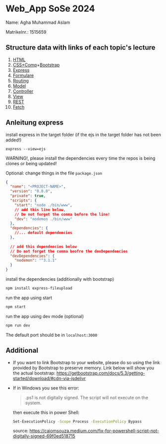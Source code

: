 # Web_App SoSe 2024

Name: Agha Muhammad Aslam

Matrikelnr.: 1515659

## Structure data with links of each topic's lecture
1. [HTML](https://elearning.hs-fulda.de/ai/course/view.php?id=1375&section=2)
2. [CSS+Comp](https://elearning.hs-fulda.de/ai/course/view.php?id=1375&section=3)+[Bootstrap](https://elearning.hs-fulda.de/ai/course/view.php?id=1375&section=4)
3. [Express](https://elearning.hs-fulda.de/ai/course/view.php?id=1375&section=5)
4. [Formulare](https://elearning.hs-fulda.de/ai/course/view.php?id=1375&section=6)
6. [Routing](https://elearning.hs-fulda.de/ai/course/view.php?id=1375&section=7)
7. [Model](https://elearning.hs-fulda.de/ai/course/view.php?id=1375&section=8)
8. [Controller](https://elearning.hs-fulda.de/ai/course/view.php?id=1375&section=9)
9. [View](https://elearning.hs-fulda.de/ai/course/view.php?id=1375&section=10)
10. [REST](https://elearning.hs-fulda.de/ai/course/view.php?id=1375&section=11)
11. [Fetch](https://elearning.hs-fulda.de/ai/course/view.php?id=1375&section=12)

## Anleitung express

install express in the target folder (if the ejs in the target folder has not been added!)
```
express --view=ejs 
```

WARNING!, please install the dependencies every time the repos is being clones or being updated!


Optional:
change things in the file `package.json`
```json
{
  "name": "<PROJECT-NAME>",
  "version": "0.0.0",
  "private": true,
  "scripts": {
    "start": "node ./bin/www",
    // add this line below, 
    // Do not forget the comma before the line!
    "dev": "nodemon ./bin/www" 
  },
  "dependencies": {
    //... default dependencies
  },
  
  // add this dependencies below
  // Do not forget the comma beofre the devDependencies
  "devDependencies": {
    "nodemon": "^3.1.1"
  }
}

```

install the dependencies (additionally with bootstrap)
```sh
npm install express-fileupload 
```
run the app using start
```sh
npm start
```
run the app using dev mode (optional)
```sh
npm run dev 
```
The default port should be in `localhost:3000`

## Additional
- If you want to link Bootstrap to your website, please do so using the link provided by Bootstrap to preserve memory. Link below will show you the actual bootstrap:
https://getbootstrap.com/docs/5.3/getting-started/download/#cdn-via-jsdelivr


- If in Windows you see this error:
  > .ps1 is not digitally signed. The script will not execute on the system.
  
  then execute this in power Shell:
  ```sh
  Set-ExecutionPolicy -Scope Process -ExecutionPolicy Bypass
  ```
  source: https://caiomsouza.medium.com/fix-for-powershell-script-not-digitally-signed-69f0ed518715
